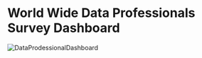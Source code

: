 # World Wide Data Professionals Survey Dashboard

![DataProdessionalDashboard](https://github.com/Anwaydeep2000/Data-Professionals-Dashboard/assets/81034448/02e32d1e-5083-4cef-9506-55849c032f54)

